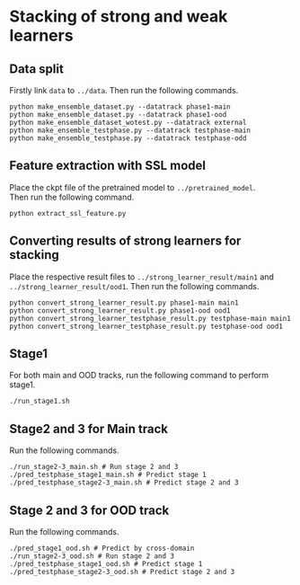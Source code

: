 # Stacking of strong and weak learners

## Data split
Firstly link `data` to `../data`.
Then run the following commands.
```shell
python make_ensemble_dataset.py --datatrack phase1-main
python make_ensemble_dataset.py --datatrack phase1-ood
python make_ensemble_dataset_wotest.py --datatrack external
python make_ensemble_testphase.py --datatrack testphase-main
python make_ensemble_testphase.py --datatrack testphase-odd
```

## Feature extraction with SSL model
Place the ckpt file of the pretrained model to `../pretrained_model`.  
Then run the following command.
```shell
python extract_ssl_feature.py
```

## Converting results of strong learners for stacking
Place the respective result files to `../strong_learner_result/main1` and `../strong_learner_result/ood1`.
Then run the following commands.
```shell
python convert_strong_learner_result.py phase1-main main1
python convert_strong_learner_result.py phase1-ood ood1
python convert_strong_learner_testphase_result.py testphase-main main1
python convert_strong_learner_testphase_result.py testphase-ood ood1
```

## Stage1
For both main and OOD tracks, run the following command to perform stage1.
```shell
./run_stage1.sh
```

## Stage2 and 3 for Main track
Run the following commands.
```shell
./run_stage2-3_main.sh # Run stage 2 and 3
./pred_testphase_stage1_main.sh # Predict stage 1
./pred_testphase_stage2-3_main.sh # Predict stage 2 and 3
```

## Stage 2 and 3 for OOD track
Run the following commands.
```shell
./pred_stage1_ood.sh # Predict by cross-domain
./run_stage2-3_ood.sh # Run stage 2 and 3
./pred_testphase_stage1_ood.sh # Predict stage 1
./pred_testphase_stage2-3_ood.sh # Predict stage 2 and 3
```
